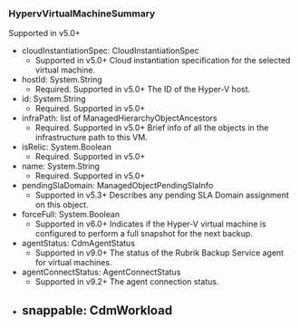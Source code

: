 ### HypervVirtualMachineSummary
Supported in v5.0+

- cloudInstantiationSpec: CloudInstantiationSpec
  - Supported in v5.0+
  Cloud instantiation specification for the selected virtual machine.
- hostId: System.String
  - Required. Supported in v5.0+
  The ID of the Hyper-V host.
- id: System.String
  - Required. Supported in v5.0+
- infraPath: list of ManagedHierarchyObjectAncestors
  - Required. Supported in v5.0+
  Brief info of all the objects in the infrastructure path to this VM.
- isRelic: System.Boolean
  - Required. Supported in v5.0+
- name: System.String
  - Required. Supported in v5.0+
- pendingSlaDomain: ManagedObjectPendingSlaInfo
  - Supported in v5.3+
  Describes any pending SLA Domain assignment on this object.
- forceFull: System.Boolean
  - Supported in v6.0+
  Indicates if the Hyper-V virtual machine is configured to perform a full snapshot for the next backup.
- agentStatus: CdmAgentStatus
  - Supported in v9.0+
  The status of the Rubrik Backup Service agent for virtual machines.
- agentConnectStatus: AgentConnectStatus
  - Supported in v9.2+
  The agent connection status.
- snappable: CdmWorkload
  - 
